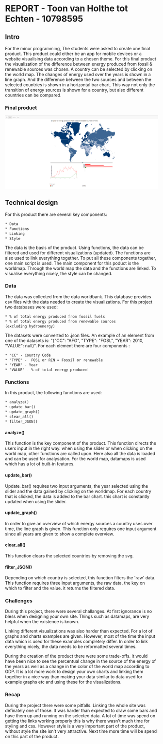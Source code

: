 # REPORT - Toon van Holthe tot Echten - 10798595

## Intro

For the minor programming, The students were asked to create one final product.
This product could either be an app for mobile devices or a website visualising
data according to a chosen theme. For this final product the visualization of
the difference between energy produced from fossil & renewable sources was
chosen. A country can be selected by clicking on the world map. The changes
of energy used over the years is shown in a line graph. And the difference
between the two sources and between the selected countries is shown in a
horizontal bar chart. This way not only the transition of energy sources is
shown for a country, but also different countries can be compared.

### Final product
![alt text](https://github.com/TVHTE/Final_Project/blob/master/doc/final_product.png)

## Technical design

For this product there are several key components:

    * Data
    * Functions
    * Linking
    * Style

The data is the basis of the product. Using functions, the data can be filtered
and used for different visualizations (updated). The functions are also used to link
everything together. To put all these components together, one main script is used.
The main component for this poduct is the worldmap. Through the world map the data
and the functions are linked. To visualise everything nicely, the style can be changed.

### Data

The data was collected from the data worldbank. This database provides csv files
with the data needed to create the visualizations. For this project two
databases were used:

    * % of total energy produced from fossil fuels
    * % of total energy produced from renewable sources
    (excluding hydroenergy)

The datasets were converted to .json files. An example of an element from one
of the datasets is: "{"CC": "AFG", "TYPE": "FOSL", "YEAR": 2010, "VALUE": null}".
For each element there are four components :

    * "CC" - Country Code
    * "TYPE" -  FOSL or REN = Fossil or renewable
    * "YEAR" - Year
    * "VALUE" - % of total energy produced

### Functions

In this product, the following functions are used:

    * analyze()
    * update_bar()
    * update_graph()
    * clear_all()
    * filter_JSON()

#### analyze()

This function is the key component of the product. This function directs the
users input in the right way. when using the slider or when clicking on the world
map, other functions are called upon. Here also all the data is loaded and can
be used for analysation. For the world map, datamaps is used which has a lot of
built-in features.

#### update_bar()

Update_bar() requires two input arguments, the year selected using the slider
and the data gained by clicking on the worldmap. For each country that is clicked,
the data is added to the bar chart. this chart is constantly updated when using
the slider.

#### update_graph()

In order to give an overview of which energy sources a country uses over time,
the line graph is given. This function only requires one input argument since
all years are given to show a complete overview.

#### clear_all()

This function clears the selected countries by removing the svg.

#### filter_JSON()

Depending on which country is selected, this function filters the 'raw' data.
This function requires three input arguments, the raw data, the key on which
to filter and the value. it returns the filtered data.

### Challenges

During this project, there were several challanges. At first ignorance is no
bless when designing your own site. Things such as datamaps, are very helpful
when the existence is known.

Linking different visualizations was also harder than expected. For a lot of
graphs and charts examples are given. However, most of the time the input data
which is used for these examples completely differ. In order to link everything
nicely, the data needs to be reformatted several times.

During the creation of the product there were some trade-offs. It would have been
nice to see the percentual change in the source of the energy of the years as
well as a change in the color of the world map according to GDP. It is a lot more
work to design your own charts and linking them together in a nice way than
making your data similar to data used for example graphs etc and using these for
the visualizations.

### Recap

During the project there were some pitfalls. Linking the whole site was definately
one of those. It was harder than expected to draw some bars and have them up and
running on the selected data. A lot of time was spend on getting the links working
properly this is why there wasn't much time for styling and css. However style is
a very important part of the product, without style the site isn't very attractive.
Next time more time will be spend on this part of the product.
